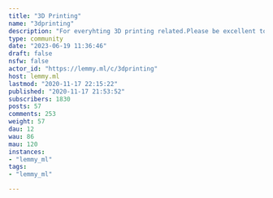 ```yaml
---
title: "3D Printing" 
name: "3dprinting"
description: "For everyhting 3D printing related.Please be excellent to each other :)Icon by  [Freepik](https://www.flaticon.com/authors/freepik), Banner photo by [Thiago Medeiros Araujo](https://unsplash.com/@tmedeiros)"
type: community
date: "2023-06-19 11:36:46"
draft: false
nsfw: false
actor_id: "https://lemmy.ml/c/3dprinting"
host: lemmy.ml
lastmod: "2020-11-17 22:15:22"
published: "2020-11-17 21:53:52"
subscribers: 1830
posts: 57
comments: 253
weight: 57
dau: 12
wau: 86
mau: 120
instances:
- "lemmy_ml"
tags: 
- "lemmy_ml"

---
```

